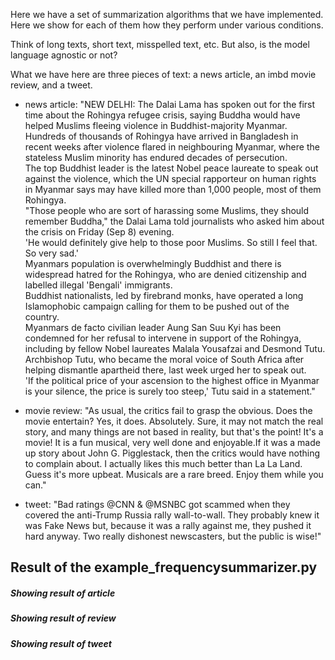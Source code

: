 Here we have a set of summarization algorithms that we have implemented. Here we show for each of them how they 
perform under various conditions.

Think of long texts, short text, misspelled text, etc. But also, is the model language agnostic or not?

What we have here are three pieces of text: a news article, an imbd movie review, and a tweet.

- news article: "NEW DELHI: The Dalai Lama has spoken out for the first time about the Rohingya refugee crisis, saying 
Buddha would have helped Muslims fleeing violence in Buddhist-majority Myanmar. \
 Hundreds of thousands of Rohingya have arrived in Bangladesh in recent weeks after violence flared in neighbouring Myanmar, where the stateless Muslim minority has endured decades of persecution. \
 The top Buddhist leader is the latest Nobel peace laureate to speak out against the violence, which the UN special rapporteur on human rights in Myanmar says may have killed more than 1,000 people, most of them Rohingya. \
 "Those people who are sort of harassing some Muslims, they should remember Buddha," the Dalai Lama told journalists who asked him about the crisis on Friday (Sep 8) evening. \
 'He would definitely give help to those poor Muslims. So still I feel that. So very sad.' \
 Myanmars population is overwhelmingly Buddhist and there is widespread hatred for the Rohingya, who are denied citizenship and labelled illegal 'Bengali' immigrants. \
 Buddhist nationalists, led by firebrand monks, have operated a long Islamophobic campaign calling for them to be pushed out of the country. \
 Myanmars de facto civilian leader Aung San Suu Kyi has been condemned for her refusal to intervene in support of the Rohingya, including by fellow Nobel laureates Malala Yousafzai and Desmond Tutu. \
 Archbishop Tutu, who became the moral voice of South Africa after helping dismantle apartheid there, last week urged her to speak out. \
 'If the political price of your ascension to the highest office in Myanmar is your silence, the price is surely too steep,' Tutu said in a statement."
 
- movie review: "As usual, the critics fail to grasp the obvious. Does the movie entertain? Yes, it does. Absolutely. Sure, it may not match the real story, and many things are not based in reality, but that's the point! It's a movie! It is a fun musical, very well done and enjoyable.If it was a made up story about John G. Pigglestack, then the critics would have nothing to complain about. I actually likes this much better than La La Land. Guess it's more upbeat. Musicals are a rare breed. Enjoy them while you can."

- tweet: "Bad ratings @CNN & @MSNBC got scammed when they covered the anti-Trump Russia rally wall-to-wall. They probably knew it was Fake News but, because it was a rally against me, they pushed it hard anyway. Two really dishonest newscasters, but the public is wise!"


## Result of the example_frequencysummarizer.py
##### Showing result of article

##### Showing result of review

##### Showing result of tweet


